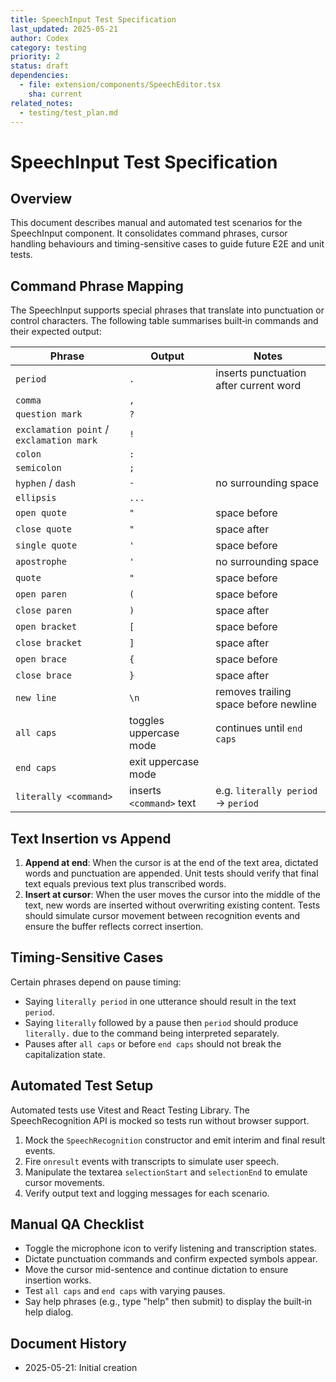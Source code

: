 ```yaml
---
title: SpeechInput Test Specification
last_updated: 2025-05-21
author: Codex
category: testing
priority: 2
status: draft
dependencies:
  - file: extension/components/SpeechEditor.tsx
    sha: current
related_notes:
  - testing/test_plan.md
---
```


# SpeechInput Test Specification

## Overview
This document describes manual and automated test scenarios for the SpeechInput component. It consolidates command phrases, cursor handling behaviours and timing-sensitive cases to guide future E2E and unit tests.

## Command Phrase Mapping
The SpeechInput supports special phrases that translate into punctuation or control characters. The following table summarises built‑in commands and their expected output:

| Phrase | Output | Notes |
| ------ | ------ | ----- |
| `period` | `.` | inserts punctuation after current word |
| `comma` | `,` | |
| `question mark` | `?` | |
| `exclamation point` / `exclamation mark` | `!` | |
| `colon` | `:` | |
| `semicolon` | `;` | |
| `hyphen` / `dash` | `-` | no surrounding space |
| `ellipsis` | `...` | |
| `open quote` | `"` | space before |
| `close quote` | `"` | space after |
| `single quote` | `'` | space before |
| `apostrophe` | `'` | no surrounding space |
| `quote` | `"` | space before |
| `open paren` | `(` | space before |
| `close paren` | `)` | space after |
| `open bracket` | `[` | space before |
| `close bracket` | `]` | space after |
| `open brace` | `{` | space before |
| `close brace` | `}` | space after |
| `new line` | `\n` | removes trailing space before newline |
| `all caps` | toggles uppercase mode | continues until `end caps` |
| `end caps` | exit uppercase mode | |
| `literally <command>` | inserts `<command>` text | e.g. `literally period` -> `period` |

## Text Insertion vs Append
1. **Append at end**: When the cursor is at the end of the text area, dictated words and punctuation are appended. Unit tests should verify that final text equals previous text plus transcribed words.
2. **Insert at cursor**: When the user moves the cursor into the middle of the text, new words are inserted without overwriting existing content. Tests should simulate cursor movement between recognition events and ensure the buffer reflects correct insertion.

## Timing-Sensitive Cases
Certain phrases depend on pause timing:
- Saying `literally period` in one utterance should result in the text `period`.
- Saying `literally` followed by a pause then `period` should produce `literally.` due to the command being interpreted separately.
- Pauses after `all caps` or before `end caps` should not break the capitalization state.

## Automated Test Setup
Automated tests use Vitest and React Testing Library. The SpeechRecognition API is mocked so tests run without browser support.

1. Mock the `SpeechRecognition` constructor and emit interim and final result events.
2. Fire `onresult` events with transcripts to simulate user speech.
3. Manipulate the textarea `selectionStart` and `selectionEnd` to emulate cursor movements.
4. Verify output text and logging messages for each scenario.

## Manual QA Checklist
- Toggle the microphone icon to verify listening and transcription states.
- Dictate punctuation commands and confirm expected symbols appear.
- Move the cursor mid-sentence and continue dictation to ensure insertion works.
- Test `all caps` and `end caps` with varying pauses.
- Say help phrases (e.g., type "help" then submit) to display the built‑in help dialog.

## Document History
- 2025-05-21: Initial creation
